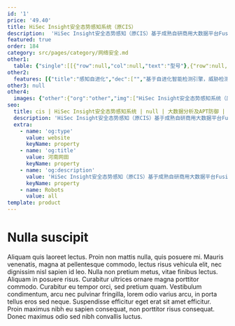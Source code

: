 ```yaml
---
id: '1'
price: '49.40'
title: HiSec Insight安全态势感知系统（原CIS）
description:  'HiSec Insight安全态势感知（原CIS）基于成熟自研商用大数据平台FusionInsight开发，结合智能检测算法可进行多维度海量数据关联分析，主动实时的发现各类安全威胁事件，还原出整个APT攻击链攻击行为。同时华为安全态势感知可采集和存储多类网络信息数据，帮助用户在发现威胁后调查取证以及处置问责。华为安全态势感知以发现威胁、阻断威胁、取证、溯源、响应、处置的思路设计，助力用户完成全流程威胁事件闭环。'
featured: true
order: 184
category: src/pages/category/网络安全.md
other1: 
  table: {"single":[[{"row":null,"col":null,"text":"型号"},{"row":null,"col":null,"text":"HiSec Insight"}],[{"row":null,"col":null,"text":"全可控平台"},{"row":null,"col":null,"text":"支持国产服务器硬件，支持国产操作系统、国产大数据平台、国产数据库软件"}],[{"row":null,"col":null,"text":"大数据平台"},{"row":null,"col":null,"text":"采用商用Hadoop平台，支持按照用户要求对HBase和Hive中的数据进行加密"}],[{"row":null,"col":null,"text":"流量采集"},{"row":null,"col":null,"text":"支持TLS协议、ICMP协议、HTTP协议、邮件协议、DNS协议、FTP协议、NFS协议、SMB协议等常用协议解析以及文件还原，并按照抓包规则进行抓包"}],[{"row":null,"col":null,"text":"日志采集"},{"row":null,"col":null,"text":"支持采集第三方系统、安全设备的Syslog日志，支持采集网络设备、安全设备上报的Netflow 日志"}],[{"row":null,"col":null,"text":"C&C异常检测"},{"row":null,"col":null,"text":"DGA域名检测、恶意C&C流检测"}],[{"row":null,"col":null,"text":"ECA加密流量检测"},{"row":null,"col":null,"text":"支持加密流量非解密检测、C&C通信、渗透扫描"}],[{"row":null,"col":null,"text":"事件关联分析"},{"row":null,"col":null,"text":"支持日志有预定义规则、自定义关联规则、子规则"}],[{"row":null,"col":null,"text":"流量基线异常检测"},{"row":null,"col":null,"text":"支持配置流量控制规则、支持垂直扫描和水平扫描"}],[{"row":null,"col":null,"text":"流量异常检测"},{"row":null,"col":null,"text":"支持检测违规访问、流量超限、频次超限"}],[{"row":null,"col":null,"text":"邮件异常检测"},{"row":null,"col":null,"text":"发件服务器分析、收发件人分析、用户自定义邮件黑白名单、邮件附件检测"}],[{"row":null,"col":null,"text":"隐蔽通道检测"},{"row":null,"col":null,"text":"可检测Ping Tunnel、DNS Tunnel、文件防躲避"}],[{"row":null,"col":null,"text":"Web应用攻击检测"},{"row":null,"col":null,"text":"支持检测针对 Web 应用的攻击检测"}],[{"row":null,"col":null,"text":"资产风险管理"},{"row":null,"col":null,"text":"支持资产手工添加，支持划分资产组 ，支持查看资产风险列表"}],[{"row":null,"col":null,"text":"用户可信检测"},{"row":null,"col":null,"text":"在非特定时间或地点访问某特定业务系统等异常行为。通过获取终端环境、认证中心、权限中心的日志，基于UEBA技术，通过关联 分析和风险建模，发现用户的异常或违规行为。确定用户可信评价"}],[{"row":null,"col":null,"text":"环境感知服务"},{"row":null,"col":null,"text":"环境感知服务具备生成终端身份标识、系统环境感知与度量、物理环境感知与度量、安全配置风险感知与度量、安全环境感知报告 及报告传递等功能"}],[{"row":null,"col":null,"text":"业务安全策略控制"},{"row":null,"col":null,"text":"业务安全策略控制服务从环境感知服务获取环境信息，结合其他风险信息进行综合风险判定，基于判定结果向可信代理控制服务动态下达指令"}],[{"row":null,"col":null,"text":"安全联动"},{"row":null,"col":null,"text":"支持与安全设备、网络设备、终端EDR等设备进行威胁联动处置"}],[{"row":null,"col":null,"text":"安全响应编排"},{"row":null,"col":null,"text":"通过预制或自定义的Playbook，将威胁事件的人工处置闭环动作进行编排，从而实现自动化的调查取证和攻击遏制，有效提升事件处置运维效率"}],[{"row":null,"col":null,"text":"信誉管理"},{"row":null,"col":null,"text":"支持本地IP信誉查询、DNS信誉生成、文件信誉查询"}],[{"row":null,"col":null,"text":"攻击路径可视化"},{"row":null,"col":null,"text":"攻击扩散路径可视化，可查看外网到内网的攻击、内网内部的扩散、内网到外网的C&C连接"}],[{"row":null,"col":null,"text":"全网威胁态势"},{"row":null,"col":null,"text":"综合态势感知、内网威胁态势、网站安全态势、资产安全态势、脆弱性态势、威胁事件态势"}],[{"row":null,"col":null,"text":"智能检索"},{"row":null,"col":null,"text":"数据检索、检索结果钻取，支持情报检索"}],[{"row":null,"col":null,"text":"黑白名单管理"},{"row":null,"col":null,"text":"邮件、URL、IP、域名黑白名单管理"}]]}
other2:
  features: [{"title":"感知自进化","dec":["","基于自进化智能检测引擎，威胁检测精确率大于95%",""]},{"title":"运维自简化","dec":["","基于威胁知识图谱的推理分析与策略可视化编排，运营成本降低30%",""]},{"title":"应用自适应","dec":["","全国产化开放式数字安全底座，像搭乐高积木一样快速开发应用",""]}]
other3: null
other4:
  images: {"other":{"org":"other","img":["HiSec Insight安全态势感知系统（原CIS）.png"]}}
seo:
  title: cis | HiSec Insight安全态势感知系统 | null | 大数据分析及APT防御 | 网络安全 | 企业网络
  description: 'HiSec Insight安全态势感知（原CIS）基于成熟自研商用大数据平台FusionInsight开发，结合智能检测算法可进行多维度海量数据关联分析，主动实时的发现各类安全威胁事件，还原出整个APT攻击链攻击行为。同时华为安全态势感知可采集和存储多类网络信息数据，帮助用户在发现威胁后调查取证以及处置问责。华为安全态势感知以发现威胁、阻断威胁、取证、溯源、响应、处置的思路设计，助力用户完成全流程威胁事件闭环。'
  extra:
    - name: 'og:type'
      value: website
      keyName: property
    - name: 'og:title'
      value: 河南网田
      keyName: property
    - name: 'og:description'
      value: 'HiSec Insight安全态势感知（原CIS）基于成熟自研商用大数据平台FusionInsight开发，结合智能检测算法可进行多维度海量数据关联分析，主动实时的发现各类安全威胁事件，还原出整个APT攻击链攻击行为。同时华为安全态势感知可采集和存储多类网络信息数据，帮助用户在发现威胁后调查取证以及处置问责。华为安全态势感知以发现威胁、阻断威胁、取证、溯源、响应、处置的思路设计，助力用户完成全流程威胁事件闭环。'
      keyName: property
    - name: Robots
      value: all
template: product
---
```


# Nulla suscipit

Aliquam quis laoreet lectus. Proin non mattis nulla, quis posuere mi. Mauris venenatis, magna at pellentesque commodo, lectus risus vehicula elit, nec dignissim nisl sapien id leo. Nulla non pretium metus, vitae finibus lectus. Aliquam in posuere risus. Curabitur ultrices ornare magna porttitor commodo. Curabitur eu tempor orci, sed pretium quam. Vestibulum condimentum, arcu nec pulvinar fringilla, lorem odio varius arcu, in porta tellus eros sed neque. Suspendisse efficitur eget erat sit amet efficitur. Proin maximus nibh eu sapien consequat, non porttitor risus consequat. Donec maximus odio sed nibh convallis luctus.